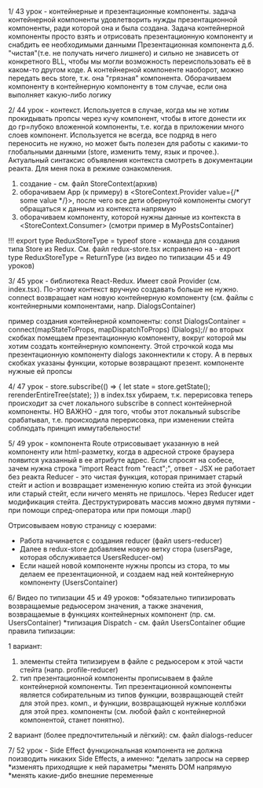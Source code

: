 1/ 43 урок - контейнерные и презентационные компоненты.
задача контейнерной компоненты удовлетворить нужды презентационной компоненты,
ради которой она и была создана. Задача контейнерной компоненты просто взять и
отрисовать презентационную компоненту и снабдить ее необходимыми данными
Презентационная компонента д.б. "чистая"(т.е. не получать ничего лишнего) и сильно не знависеть от конкретного BLL,
чтобы мы могли возможность переиспользовать её в каком-то другом коде.
А контейнерной компоненте наоборот, можно передать весь store, т.к. она "грязная" компонента.
Оборачиваем компоненту в контейнерную компоненту в том случае, если она выполняет какую-либо логику

2/ 44 урок - контекст.
Используется в случае, когда мы не хотим прокидывать пропсы через кучу компонент,
чтобы в итоге донести их до гр=лубоко вложенной компоненты, т.е. когда в приложении много
слоев компонент.
Используется не всегда, все подряд в него переносить не нужно, но может быть полезен для работы с какими-то
глобальными данными (store, изменить тему, язык и прочее.). Актуальный синтаксис объявления контекста смотреть
в документации реакта. Для меня пока в режиме ознакомления.

1. создание - см. файл StoreContext(архив)
2. оборачиваем App (к примеру) в <StoreContext.Provider value={/* some value */}>, после чего все дети
   обернутой компоненты смогут обращаться к данным из контекста напрямую
3. оборачиваем компоненту, которой нужны данные из контекста в <StoreContext.Consumer> (смотри пример в
   MyPostsContainer)

!!! export type ReduxStoreType = typeof store - команда для создания типа Store из Redux. См. файл redux-store.tsx
исправлено на - export type ReduxStoreType = ReturnType<typeof rootReducer> (из видео по типизации 45 и 49 уроков)

3/ 45 урок - библиотека React-Redux.
Имеет свой Provider (см. index.tsx). По-этому контекст вручную создавать больше не нужно.
connect возвращает нам новую контейнерную компоненту (см. файлы с контейнерными компонентами, напр. DialogsContainer)

пример создания контейнерной компоненты:
const DialogsContainer = connect(mapStateToProps, mapDispatchToProps) (Dialogs);// во вторых скобках помещаем
презентационную компоненту,
вокруг которой мы хотим создать контейнерную компоненту. Этой строчкой кода мы презентационную компоненту dialogs
законнектили к стору. А в первых скобках указаны функции, которые возвращают презент. компоненте нужные ей пропсы

4/ 47 урок -
store.subscribe(() => {
let state = store.getState();
rerenderEntireTree(state);
}) в index.tsx убираем, т.к. перерисовка теперь происходит за счет локального subscribe в connect контейнерной
компоненты.
НО ВАЖНО - для того, чтобы этот локальный subscribe срабатывал, т.е. происходила перерисовка, при изменении стейта
соблюдать принцип иммутабельности!

5/ 49 урок -
компонента Route отрисовывает указанную в ней компоненту или html-разметку, когда в адресной строке браузера появится
указанный в ее атрибуте адрес.
Если спросят на собесе, зачем нужна строка "import React from "react";", ответ - JSX не работает без реакта
Reducer - это чистая функция, которая принимает старый стейт и action и возвращает измененную копию стейта из этой
функции или старый стейт, если ничего менять не пришлось. Через Reducer идет модификация стейта.
Деструктурировать массив можно двумя путями - при помощи спред-оператора или при помощи .map()

Отрисовываем новую страницу с юзерами:

* Работа начинается с создания reducer (файл users-reducer)
* Далее в redux-store добавляем новую ветку стора (usersPage, которая обслуживается UsersReducer-ом)
* Если нашей новой компоненте нужны пропсы из стора, то мы делаем ее презентационной,
  и создаем над ней контейнерную компоненту (UsersContainer)

6/ Видео по типизации 45 и 49 уроков:
*обязательно типизировать возвращаемые редьюсером значения, а также значения, возвращаемые в функциях
контейнерных компонент (пр. см. UsersContainer)
*типизация Dispatch - см. файл UsersContainer
общие правила типизации:

1 вариант:

1. элементы стейта типизируем в файле с редьюсером к этой части стейта (напр. profile-reducer)
2. тип презентационной компоненты прописываем в файле контейнерной компоненты. Тип презентационной компоненты
   является собирательным из типов функции, возвращающей стейт для этой през. комп., и функции, возвращающей нужные
   коллбэки для этой през. компоненты (см. любой файл с контейнерной компонентой, станет понятно).

2 вариант (более предпочтительный и лёгкий):
см. файл dialogs-reducer

7/ 52 урок - Side Effect
функциональная компонента не должна поизводить никаких Side Effects, а именно:
*делать запросы на сервер
*изменять приходящие к ней параметры
*менять DOM напрямую
*менять какие-дибо внешние переменные